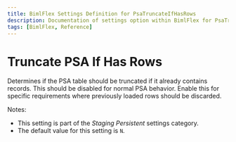 ```yaml
---
title: BimlFlex Settings Definition for PsaTruncateIfHasRows
description: Documentation of settings option within BimlFlex for PsaTruncateIfHasRows
tags: [BimlFlex, Reference]
---
```


# Truncate PSA If Has Rows

Determines if the PSA table should be truncated if it already contains records. This should be disabled for normal PSA behavior. Enable this for specific requirements where previously loaded rows should be discarded.

Notes:

* This setting is part of the *Staging Persistent* settings category.
* The default value for this setting is `N`.
